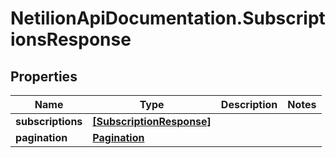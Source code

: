 # NetilionApiDocumentation.SubscriptionsResponse

## Properties
Name | Type | Description | Notes
------------ | ------------- | ------------- | -------------
**subscriptions** | [**[SubscriptionResponse]**](SubscriptionResponse.md) |  | 
**pagination** | [**Pagination**](Pagination.md) |  | 
